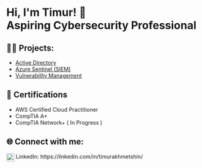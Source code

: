 <h1>Hi, I'm Timur! 👋 <br/>Aspiring Cybersecurity Professional</a> </h1>

<h2>👨‍💻 Projects:</h2>

  - <a href="https://github.com/timuakhm/Active-Directory">Active Directory</a>
  - <a href="https://github.com/timuakhm/Azure-Sentinel-SIEM-/tree/main">Azure Sentinel (SIEM)</a>
  - <a href="https://github.com/timuakhm/Nessus-Vulnerability-Management">Vulnerability Management</a>


<h2>📝 Certifications</h2>

- AWS Certified Cloud Practitioner
- CompTIA A+
- CompTIA Network+ ( In Progress )

<h2> 🌐 Connect with me:</h2>

<img align="left" alt="Timur Akhmetshin | LinkedIn" width="22px" src="https://cdn.jsdelivr.net/npm/simple-icons@v3/icons/linkedin.svg" />
LinkedIn: https://linkedin.com/in/timurakhmetshin/  
